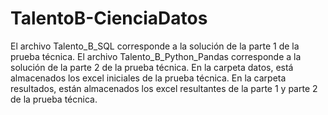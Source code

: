 # TalentoB-CienciaDatos
El archivo Talento_B_SQL corresponde a la solución de la parte 1 de la prueba técnica.
El archivo Talento_B_Python_Pandas corresponde a la solución de la parte 2 de la prueba técnica.
En la carpeta datos, está almacenados los excel iniciales de la prueba técnica.
En la carpeta resultados, están almacenados los excel resultantes de la parte 1 y parte 2 de la prueba técnica.
